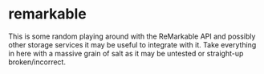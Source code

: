 # remarkable

This is some random playing around with the ReMarkable API and possibly other storage services it may be useful to integrate with it.  Take everything in here with a massive grain of salt as it may be untested or straight-up broken/incorrect.
